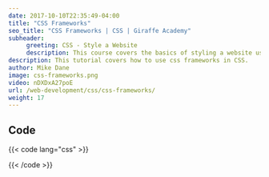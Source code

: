```yaml
---
date: 2017-10-10T22:35:49-04:00
title: "CSS Frameworks"
seo_title: "CSS Frameworks | CSS | Giraffe Academy"
subheader:
     greeting: CSS - Style a Website
     description: This course covers the basics of styling a website using CSS. Work your way through the videos and we'll teach you everything you need to know to style a basic website!
description: This tutorial covers how to use css frameworks in CSS.
author: Mike Dane
image: css-frameworks.png
video: nDXDxA27poE
url: /web-development/css/css-frameworks/
weight: 17
---
```


## Code

{{< code lang="css" >}}

{{< /code >}}